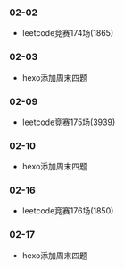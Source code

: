 ### 02-02
* leetcode竞赛174场(1865)
### 02-03
* hexo添加周末四题
### 02-09
* leetcode竞赛175场(3939)
### 02-10
* hexo添加周末四题
### 02-16
* leetcode竞赛176场(1850)
### 02-17
* hexo添加周末四题
